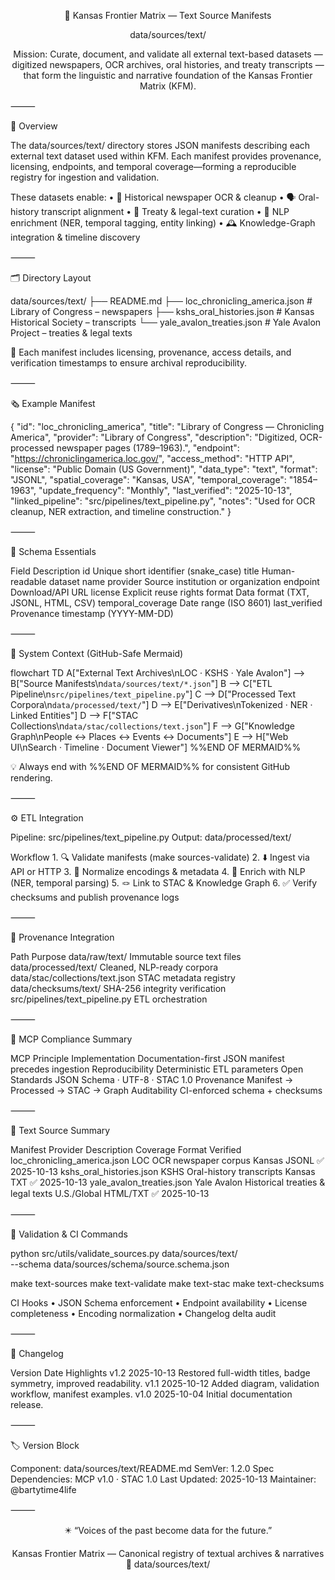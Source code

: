 <div align="center">


📜 Kansas Frontier Matrix — Text Source Manifests

data/sources/text/

Mission: Curate, document, and validate all external text-based datasets — digitized newspapers, OCR archives, oral histories, and treaty transcripts — that form the linguistic and narrative foundation of the Kansas Frontier Matrix (KFM).

</div>



⸻

🧭 Overview

The data/sources/text/ directory stores JSON manifests describing each external text dataset used within KFM.
Each manifest provides provenance, licensing, endpoints, and temporal coverage—forming a reproducible registry for ingestion and validation.

These datasets enable:
	•	📰 Historical newspaper OCR & cleanup
	•	🗣️ Oral-history transcript alignment
	•	📜 Treaty & legal-text curation
	•	🧠 NLP enrichment (NER, temporal tagging, entity linking)
	•	🕰️ Knowledge-Graph integration & timeline discovery

⸻

🗂️ Directory Layout

data/sources/text/
├── README.md
├── loc_chronicling_america.json      # Library of Congress – newspapers
├── kshs_oral_histories.json          # Kansas Historical Society – transcripts
└── yale_avalon_treaties.json         # Yale Avalon Project – treaties & legal texts

🧩 Each manifest includes licensing, provenance, access details, and verification timestamps to ensure archival reproducibility.

⸻

🗞️ Example Manifest

{
  "id": "loc_chronicling_america",
  "title": "Library of Congress — Chronicling America",
  "provider": "Library of Congress",
  "description": "Digitized, OCR-processed newspaper pages (1789–1963).",
  "endpoint": "https://chroniclingamerica.loc.gov/",
  "access_method": "HTTP API",
  "license": "Public Domain (US Government)",
  "data_type": "text",
  "format": "JSONL",
  "spatial_coverage": "Kansas, USA",
  "temporal_coverage": "1854–1963",
  "update_frequency": "Monthly",
  "last_verified": "2025-10-13",
  "linked_pipeline": "src/pipelines/text_pipeline.py",
  "notes": "Used for OCR cleanup, NER extraction, and timeline construction."
}


⸻

🧮 Schema Essentials

Field	Description
id	Unique short identifier (snake_case)
title	Human-readable dataset name
provider	Source institution or organization
endpoint	Download/API URL
license	Explicit reuse rights
format	Data format (TXT, JSONL, HTML, CSV)
temporal_coverage	Date range (ISO 8601)
last_verified	Provenance timestamp (YYYY-MM-DD)


⸻

🧭 System Context (GitHub-Safe Mermaid)

flowchart TD
  A["External Text Archives\nLOC · KSHS · Yale Avalon"] --> B["Source Manifests\n`data/sources/text/*.json`"]
  B --> C["ETL Pipeline\n`src/pipelines/text_pipeline.py`"]
  C --> D["Processed Text Corpora\n`data/processed/text/`"]
  D --> E["Derivatives\nTokenized · NER · Linked Entities"]
  D --> F["STAC Collections\n`data/stac/collections/text.json`"]
  F --> G["Knowledge Graph\nPeople ↔ Places ↔ Events ↔ Documents"]
  E --> H["Web UI\nSearch · Timeline · Document Viewer"]
%%END OF MERMAID%%

💡 Always end with %%END OF MERMAID%% for consistent GitHub rendering.

⸻

⚙️ ETL Integration

Pipeline: src/pipelines/text_pipeline.py
Output: data/processed/text/

Workflow
	1.	🔍 Validate manifests (make sources-validate)
	2.	⬇️ Ingest via API or HTTP
	3.	🧹 Normalize encodings & metadata
	4.	🧠 Enrich with NLP (NER, temporal parsing)
	5.	🪢 Link to STAC & Knowledge Graph
	6.	✅ Verify checksums and publish provenance logs

⸻

🧩 Provenance Integration

Path	Purpose
data/raw/text/	Immutable source text files
data/processed/text/	Cleaned, NLP-ready corpora
data/stac/collections/text.json	STAC metadata registry
data/checksums/text/	SHA-256 integrity verification
src/pipelines/text_pipeline.py	ETL orchestration


⸻

🧠 MCP Compliance Summary

MCP Principle	Implementation
Documentation-first	JSON manifest precedes ingestion
Reproducibility	Deterministic ETL parameters
Open Standards	JSON Schema · UTF-8 · STAC 1.0
Provenance	Manifest → Processed → STAC → Graph
Auditability	CI-enforced schema + checksums


⸻

🧾 Text Source Summary

Manifest	Provider	Description	Coverage	Format	Verified
loc_chronicling_america.json	LOC	OCR newspaper corpus	Kansas	JSONL	✅ 2025-10-13
kshs_oral_histories.json	KSHS	Oral-history transcripts	Kansas	TXT	✅ 2025-10-13
yale_avalon_treaties.json	Yale Avalon	Historical treaties & legal texts	U.S./Global	HTML/TXT	✅ 2025-10-13


⸻

🧪 Validation & CI Commands

python src/utils/validate_sources.py data/sources/text/ \
  --schema data/sources/schema/source.schema.json

make text-sources
make text-validate
make text-stac
make text-checksums

CI Hooks
	•	JSON Schema enforcement
	•	Endpoint availability
	•	License completeness
	•	Encoding normalization
	•	Changelog delta audit

⸻

🧾 Changelog

Version	Date	Highlights
v1.2	2025-10-13	Restored full-width titles, badge symmetry, improved readability.
v1.1	2025-10-12	Added diagram, validation workflow, manifest examples.
v1.0	2025-10-04	Initial documentation release.


⸻

🏷️ Version Block

Component: data/sources/text/README.md
SemVer: 1.2.0
Spec Dependencies: MCP v1.0 · STAC 1.0
Last Updated: 2025-10-13
Maintainer: @bartytime4life


⸻


<div align="center">


✴️ “Voices of the past become data for the future.”

Kansas Frontier Matrix — Canonical registry of textual archives & narratives
📍 data/sources/text/

</div>